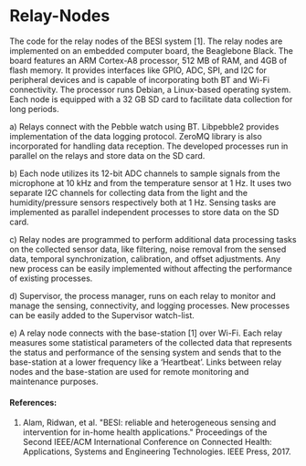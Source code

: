 # Relay-Nodes
The code for the relay nodes of the BESI system [1].
The relay nodes are implemented on an embedded computer board, the Beaglebone Black. 
The board features an ARM Cortex-A8 processor, 512 MB of RAM, and 4GB of flash memory. 
It provides interfaces like GPIO, ADC, SPI, and I2C for peripheral devices 
and is capable of incorporating both BT and Wi-Fi connectivity. 
The processor runs Debian, a Linux-based operating system. 
Each node is equipped with a 32 GB SD card to facilitate data collection for long periods.

a) Relays connect with the Pebble watch using BT. 
Libpebble2 provides implementation of the data logging protocol.
ZeroMQ library is also incorporated for handling data reception. 
The developed processes run in parallel on the relays and store data on the SD card.

b) Each node utilizes its 12-bit ADC channels to sample signals from 
the microphone at 10 kHz and from the temperature sensor at 1 Hz. 
It uses two separate I2C channels for collecting data from the light and 
the humidity/pressure sensors respectively both at 1 Hz. 
Sensing tasks are implemented as parallel independent processes to store data on the SD card.

c) Relay nodes are programmed to perform additional data processing tasks 
on the collected sensor data, like filtering, noise removal from the sensed data, 
temporal synchronization, calibration, and offset adjustments. 
Any new process can be easily implemented without affecting the performance of existing processes.

d) Supervisor, the process manager, runs on each relay to monitor and manage 
the sensing, connectivity, and logging processes. 
New processes can be easily added to the Supervisor watch-list.

e) A relay node connects with the base-station [1] over Wi-Fi. 
Each relay measures some statistical parameters of the collected data 
that represents the status and performance of the sensing system 
and sends that to the base-station at a lower frequency like a ‘Heartbeat’. 
Links between relay nodes and the base-station are used for remote monitoring and maintenance purposes.


<h4>References:</h4>
<ol>
<li cite="https://dl.acm.org/citation.cfm?id=3204117">
Alam, Ridwan, et al. "BESI: reliable and heterogeneous sensing and intervention for in-home health applications." Proceedings of the Second IEEE/ACM International Conference on Connected Health: Applications, Systems and Engineering Technologies. IEEE Press, 2017.
</li>
</ol>
